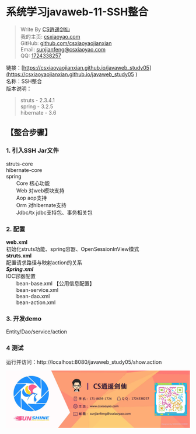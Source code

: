 # 系统学习javaweb-11-SSH整合

> Write By [CS逍遥剑仙](http://home.ustc.edu.cn/~cssjf/)   
> 我的主页: [csxiaoyao.com](https://csxiaoyao.com)   
> GitHub: [github.com/csxiaoyaojianxian](https://github.com/csxiaoyaojianxian)   
> Email: [sunjianfeng@csxiaoyao.com](mailto:sunjianfeng@csxiaoyao.com)  
> QQ: [1724338257](http://wpa.qq.com/msgrd?uin=1724338257&site=qq&menu=yes)


链接：[https://csxiaoyaojianxian.github.io/javaweb_study05](https://csxiaoyaojianxian.github.io/javaweb_study05 )  
名称：SSH整合  
版本说明：  
>struts - 2.3.4.1  
>spring - 3.2.5  
>hibernate - 3.6  

## 【整合步骤】  
### 1. 引入SSH Jar文件
struts-core  
hibernate-core  
spring  
&emsp;&emsp;Core  核心功能  
&emsp;&emsp;Web  对web模块支持  
&emsp;&emsp;Aop   aop支持  
&emsp;&emsp;Orm   对hibernate支持  
&emsp;&emsp;Jdbc/tx  jdbc支持包、事务相关包  
### 2. 配置
**web.xml**  
初始化struts功能、spring容器、OpenSessionInView模式  
**struts.xml**  
配置请求路径与映射action的关系  
***Spring.xml***  
IOC容器配置  
&emsp;&emsp;bean-base.xml     【公用信息配置】  
&emsp;&emsp;bean-service.xml  
&emsp;&emsp;bean-dao.xml  
&emsp;&emsp;bean-action.xml  
### 3. 开发demo
Entity/Dao/service/action
### 4 测试
运行并访问：http://localhost:8080/javaweb_study05/show.action


![sign](https://raw.githubusercontent.com/csxiaoyaojianxian/ImageHosting/master/img/sign.jpg)